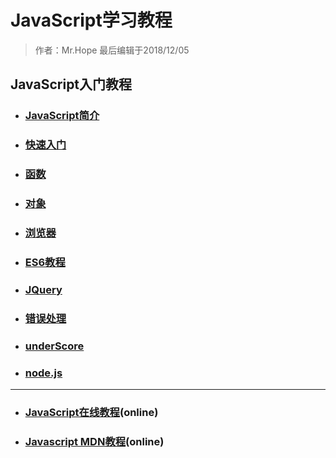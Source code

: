 # JavaScript学习教程

> 作者：Mr.Hope 最后编辑于2018/12/05

## JavaScript入门教程

- ### [JavaScript简介](js/jsIntroduction)
- ### [快速入门](js/accidence)
- ### [函数](js/function)
- ### [对象](js/object)
- ### [浏览器](js/browser)
- ### [ES6教程](js/es6/readme)
- ### [JQuery](/doc/website/jQuery/readme)
- ### [错误处理](js/error)
- ### [underScore](js/underscore)
- ### [node.js](/doc/software/nodeJS/readme)

---

- ### [JavaScript在线教程](https://wangdoc.com/javascript/)(online)
- ### [Javascript MDN教程](https://developer.mozilla.org/zh-CN/docs/Web/JavaScript)(online)